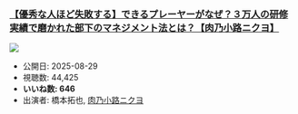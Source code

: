 ### [【優秀な人ほど失敗する】できるプレーヤーがなぜ？３万人の研修実績で磨かれた部下のマネジメント法とは？【肉乃小路ニクヨ】](https://www.youtube.com/watch?v=RQx0Se_RJi4)
[![](https://img.youtube.com/vi/RQx0Se_RJi4/sddefault.jpg)](https://www.youtube.com/watch?v=RQx0Se_RJi4)
-   公開日: 2025-08-29
-   視聴数: 44,425
-   **いいね数: 646**
-   出演者: 橋本拓也, [肉乃小路ニクヨ](/rehacq_fan/people/肉乃小路ニクヨ "wikilink")
